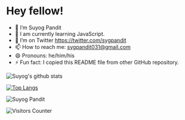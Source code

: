 # Hey fellow!

- 🔭 I’m Suyog Pandit
- 🌱 I am currently learning JavaScript.
- 🤔 I’m on Twitter https://twitter.com/sygpandit
- 📫 How to reach me: sygpandit031@gmail.com 
- 😄 Pronouns: he/him/his
- ⚡ Fun fact: I copied this README file from other GitHub repository.

![Suyog's github stats](https://github-readme-stats.vercel.app/api?username=sygpandit&show_icons=true&theme=dark)

<a href="https://github.com/sygpandit">[![Top Langs](https://github-readme-stats.vercel.app/api/top-langs/?username=sygpandit&layout=compact&theme=dark)](https://github.com/sygpandit)</a>
  

<p><img align="center" src="https://github-readme-streak-stats.herokuapp.com/?user=sygpandit&theme=dark" alt="Suyog Pandit" /></p>

 <img src="https://visitor-badge.glitch.me/badge?page_id=sygpandit.sygpandit" alt="Visitors Counter">
